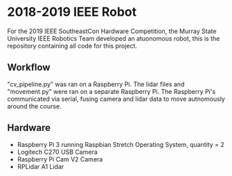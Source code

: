 # 2018-2019 IEEE Robot 
For the 2019 IEEE SoutheastCon Hardware Competition, the Murray State University IEEE Robotics Team developed an atuonomous robot, this is the repository containing all code for this project.

## Workflow
"cv_pipeline.py" was ran on a Raspberry Pi. The lidar files and "movement.py" were ran on a separate Raspberry Pi. The Raspberry Pi's communicated via serial, fusing camera and lidar data to move autnomously around the course. 

## Hardware
  * Raspberry Pi 3 running Raspbian Stretch Operating System, quantity = 2
  * Logitech C270 USB Camera
  * Raspberry Pi Cam V2 Camera
  * RPLidar A1 Lidar


